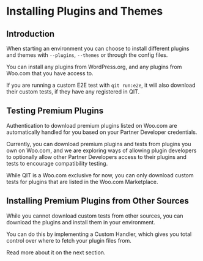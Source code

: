 # Installing Plugins and Themes

## Introduction

When starting an environment you can choose to install different plugins and themes with `--plugins`, `--themes` or through the config files.

You can install any plugins from WordPress.org, and any plugins from Woo.com that you have access to.

If you are running a custom E2E test with `qit run:e2e`, it will also download their custom tests, if they have any registered in QIT.


## Testing Premium Plugins

Authentication to download premium plugins listed on Woo.com are automatically handled for you based on your Partner Developer credentials.

Currently, you can download premium plugins and tests from plugins you own on Woo.com, and we are exploring ways of allowing
plugin developers to optionally allow other Partner Developers access to their plugins and tests to encourage compatibility testing.

While QIT is a Woo.com exclusive for now, you can only download custom tests for plugins that are listed in the Woo.com Marketplace.

## Installing Premium Plugins from Other Sources

While you cannot download custom tests from other sources, you can download the plugins and install them in your environment.

You can do this by implementing a Custom Handler, which gives you total control over where to fetch your plugin files from.

Read more about it on the next section.